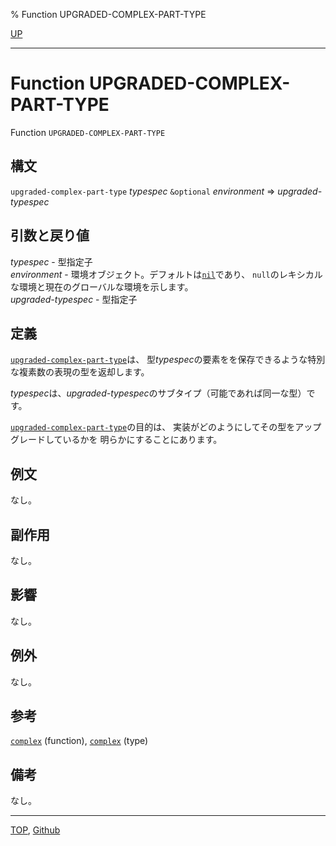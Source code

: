 % Function UPGRADED-COMPLEX-PART-TYPE

[UP](12.2.html)  

---

# Function **UPGRADED-COMPLEX-PART-TYPE**


Function `UPGRADED-COMPLEX-PART-TYPE`


## 構文

`upgraded-complex-part-type` *typespec* `&optional` *environment*
 => *upgraded-typespec*


## 引数と戻り値

*typespec* - 型指定子  
*environment* - 環境オブジェクト。デフォルトは[`nil`](5.3.nil-variable.html)であり、
`null`のレキシカルな環境と現在のグローバルな環境を示します。  
*upgraded-typespec* - 型指定子


## 定義

[`upgraded-complex-part-type`](12.2.upgraded-complex-part-type.html)は、
型*typespec*の要素をを保存できるような特別な複素数の表現の型を返却します。

*typespec*は、*upgraded-typespec*のサブタイプ（可能であれば同一な型）です。

[`upgraded-complex-part-type`](12.2.upgraded-complex-part-type.html)の目的は、
実装がどのようにしてその型をアップグレードしているかを
明らかにすることにあります。


## 例文

なし。


## 副作用

なし。


## 影響

なし。


## 例外

なし。


## 参考

[`complex`](12.2.complex-function.html) (function),
[`complex`](12.2.complex-system-class.html) (type)


## 備考

なし。


---
[TOP](index.html),  [Github](https://github.com/nptcl/npt-japanese)


